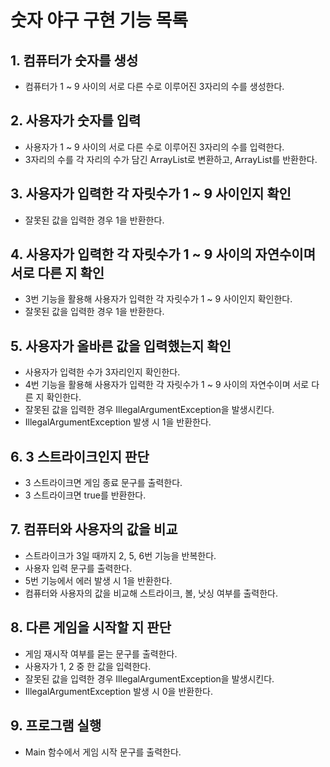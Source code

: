 # 숫자 야구 구현 기능 목록

## 1. 컴퓨터가 숫자를 생성
- 컴퓨터가 1 ~ 9 사이의 서로 다른 수로 이루어진 3자리의 수를 생성한다.

## 2. 사용자가 숫자를 입력
- 사용자가 1 ~ 9 사이의 서로 다른 수로 이루어진 3자리의 수를 입력한다.
- 3자리의 수를 각 자리의 수가 담긴 ArrayList로 변환하고, ArrayList를 반환한다.

## 3. 사용자가 입력한 각 자릿수가 1 ~ 9 사이인지 확인
- 잘못된 값을 입력한 경우 1을 반환한다.

## 4. 사용자가 입력한 각 자릿수가 1 ~ 9 사이의 자연수이며 서로 다른 지 확인
- 3번 기능을 활용해 사용자가 입력한 각 자릿수가 1 ~ 9 사이인지 확인한다.
- 잘못된 값을 입력한 경우 1을 반환한다.

## 5. 사용자가 올바른 값을 입력했는지 확인
- 사용자가 입력한 수가 3자리인지 확인한다.
- 4번 기능을 활용해 사용자가 입력한 각 자릿수가 1 ~ 9 사이의 자연수이며 서로 다른 지 확인한다.
- 잘못된 값을 입력한 경우 IllegalArgumentException을 발생시킨다.
- IllegalArgumentException 발생 시 1을 반환한다.

## 6. 3 스트라이크인지 판단
- 3 스트라이크면 게임 종료 문구를 출력한다.
- 3 스트라이크면 true를 반환한다.

## 7. 컴퓨터와 사용자의 값을 비교
- 스트라이크가 3일 때까지 2, 5, 6번 기능을 반복한다.
- 사용자 입력 문구를 출력한다.
- 5번 기능에서 에러 발생 시 1을 반환한다.
- 컴퓨터와 사용자의 값을 비교해 스트라이크, 볼, 낫싱 여부를 출력한다.

## 8. 다른 게임을 시작할 지 판단
- 게임 재시작 여부를 묻는 문구를 출력한다.
- 사용자가 1, 2 중 한 값을 입력한다.
- 잘못된 값을 입력한 경우 IllegalArgumentException을 발생시킨다.
- IllegalArgumentException 발생 시 0을 반환한다.

## 9. 프로그램 실행
- Main 함수에서 게임 시작 문구를 출력한다.